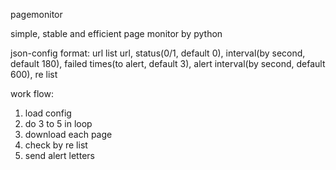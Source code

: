 pagemonitor

simple, stable and efficient page monitor by python

json-config format: url list
url, status(0/1, default 0), interval(by second, default 180), failed times(to alert, default 3), alert interval(by second, default 600), re list


work flow:
1. load config
2. do 3 to 5 in loop
3. download each page
4. check by re list
5. send alert letters

